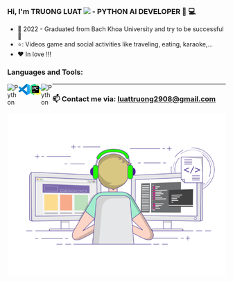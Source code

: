 ### Hi, I'm TRUONG LUAT <img src="https://media.giphy.com/media/hvRJCLFzcasrR4ia7z/giphy.gif" width="25px"> - PYTHON AI DEVELOPER 🤖 💻


- 💪 2022 - Graduated from Bach Khoa University and try to be successful 💪
- ⭐: Videos game and social activities like traveling, eating, karaoke,...
- ❤️ In love !!!

### Languages and Tools:
<img align="left" alt="Python" width="26px" src="https://upload.wikimedia.org/wikipedia/commons/thumb/0/0a/Python.svg/1200px-Python.svg.png" /> 
<img align="left" alt="Visual Studio Code" width="26px" src="https://raw.githubusercontent.com/github/explore/80688e429a7d4ef2fca1e82350fe8e3517d3494d/topics/visual-studio-code/visual-studio-code.png" />
<img align="left" alt="Python" width="26px" src="pycharm.png" /> 
<img align="left" alt="Python" width="26px" src="https://images2.freesion.com/282/eb/eb2c5acfb0cf98f7219e8195e43c5732.png" /> 

---

### 📫 Contact me via: luattruong2908@gmail.com

<p align="center">
  <img src="coding-freak.gif?raw=true"/>
</p>
